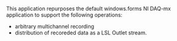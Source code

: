 This application repurposes the default windows.forms NI DAQ-mx application to support the following operations: 

* arbitrary multichannel recording
* distribution of recoreded data as a LSL Outlet stream. 

